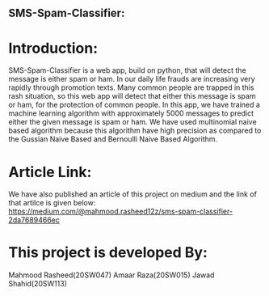 ## SMS-Spam-Classifier:
# Introduction:
SMS-Spam-Classifier is a web app, build on python, that will detect the message is either spam or ham. In our daily life frauds are increasing very rapidly through promotion texts. Many common people are trapped in this rash situation, so this web app will detect that either this message is spam or ham, for the protection of common people. In this app, we have trained a machine learning algorithm with approximately 5000 messages to predict either the given message is spam or ham. We have used multinomial naive based algorithm because this algorithm have high precision as compared to the Gussian Naive Based and Bernoulli Naive Based Algorithm.

# Article Link:
We have also published an article of this project on medium and the link of that artilce is given below:
https://medium.com/@mahmood.rasheed12z/sms-spam-classifier-2da7689466ec

# This project is developed By:
Mahmood Rasheed(20SW047)
Amaar Raza(20SW015)
Jawad Shahid(20SW113)
